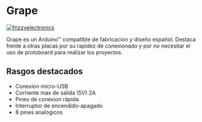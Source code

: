 # Grape


[![frizzyelectronics](http://svgshare.com/i/2FQ.svg)](http://frizzy.es)




Grape es un Arduino&trade; compatible de fabricacion y diseño español. Destaca frente a otras placas por su rapidez de conexionado y por no necesitar el uso de protoboard para realizar los proyectos.

## Rasgos destacados

  - Conexion micro-USB
  - Corriente max de salida (5V) 2A
  - Pines de conexion rápida
  - Interruptor de encendido-apagado
  - 8 pines analogicos
